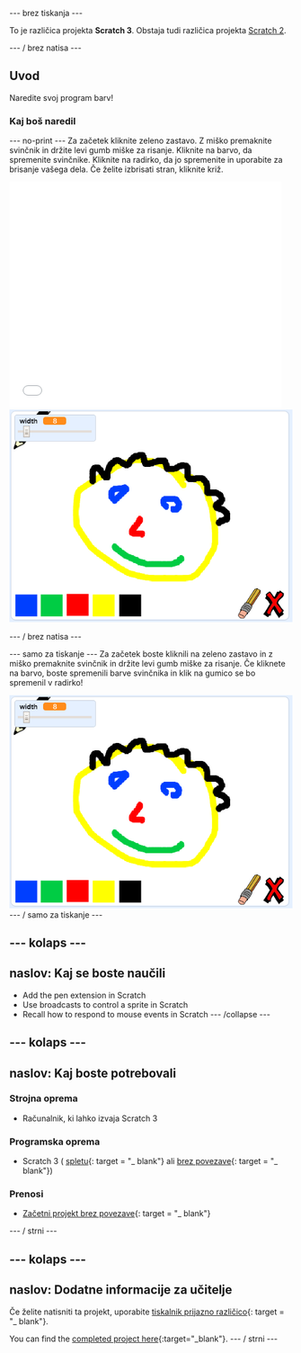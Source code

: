 \--- brez tiskanja \---

To je različica projekta **Scratch 3**. Obstaja tudi različica projekta [Scratch 2](https://projects.raspberrypi.org/en/projects/paint-box-scratch2).

\--- / brez natisa \---

## Uvod

Naredite svoj program barv!

### Kaj boš naredil

\--- no-print \--- Za začetek kliknite zeleno zastavo. Z miško premaknite svinčnik in držite levi gumb miške za risanje. Kliknite na barvo, da spremenite svinčnike. Kliknite na radirko, da jo spremenite in uporabite za brisanje vašega dela. Če želite izbrisati stran, kliknite križ.

<div class="scratch-preview">
  <iframe allowtransparency="true" width="485" height="402" src="//scratch.mit.edu/projects/embed/267243161/?autostart=false" frameborder="0" scrolling="no"></iframe>
  <img src="images/showcase.png">
</div>

\--- / brez natisa \---

\--- samo za tiskanje \--- Za začetek boste kliknili na zeleno zastavo in z miško premaknite svinčnik in držite levi gumb miške za risanje. Če kliknete na barvo, boste spremenili barve svinčnika in klik na gumico se bo spremenil v radirko!

![izložba](images/showcase.png) \--- / samo za tiskanje \---

## \--- kolaps \---

## naslov: Kaj se boste naučili

+ Add the pen extension in Scratch
+ Use broadcasts to control a sprite in Scratch
+ Recall how to respond to mouse events in Scratch \--- /collapse \---

## \--- kolaps \---

## naslov: Kaj boste potrebovali

### Strojna oprema

+ Računalnik, ki lahko izvaja Scratch 3

### Programska oprema

+ Scratch 3 ( [spletu](http://rpf.io/scratchon){: target = "_ blank"} ali [brez povezave](http://rpf.io/scratchoff){: target = "_ blank"})

### Prenosi

+ [Začetni projekt brez povezave](http://rpf.io/p/en/paint-box-go){: target = "_ blank"}

\--- / strni \---

## \--- kolaps \---

## naslov: Dodatne informacije za učitelje

Če želite natisniti ta projekt, uporabite [tiskalnik prijazno različico](https://projects.raspberrypi.org/en/projects/paint-box/print){: target = "_ blank"}.

You can find the [completed project here](http://rpf.io/p/en/paint-box-get){:target="_blank"}. \--- / strni \---